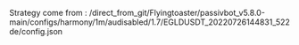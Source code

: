 Strategy come from : /direct_from_git/Flyingtoaster/passivbot_v5.8.0-main/configs/harmony/1m/audisabled/1.7/EGLDUSDT_20220726144831_522de/config.json